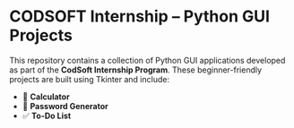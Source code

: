 # CODSOFT Internship – Python GUI Projects

This repository contains a collection of Python GUI applications developed as part of the **CodSoft Internship Program**. These beginner-friendly projects are built using Tkinter and include:

- 🧮 **Calculator**
- 🔐 **Password Generator**
- ✅ **To-Do List**

